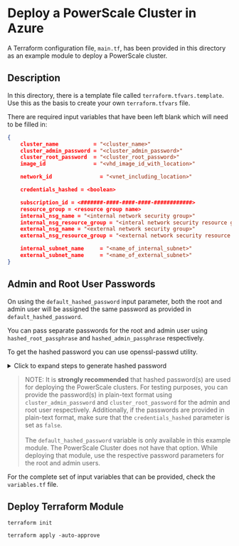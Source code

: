 # Deploy a PowerScale Cluster in Azure

A Terraform configuration file, `main.tf`, has been provided in this directory as an example module to deploy a PowerScale cluster.

## Description

In this directory, there is a template file called `terraform.tfvars.template`. Use this as the basis to create your own `terraform.tfvars` file.

There are required input variables that have been left blank which will need to be filled in:

```json
{
    cluster_name           = "<cluster_name>"
    cluster_admin_password = "<cluster_admin_password>"
    cluster_root_password  = "<cluster_root_password>"
    image_id               = "<vhd_image_id_with_location>"

    network_id               = "<vnet_including_location>"

    credentials_hashed = <boolean>

    subscription_id = <#######-####-####-####-############>
    resource_group = <resource group name>
    internal_nsg_name = "<internal network security group>"
    internal_nsg_resource_group = "<interal network security resource group>"
    external_nsg_name = "<external network security group>"
    external_nsg_resource_group = "<external network security resource group>"

    internal_subnet_name     = "<name_of_internal_subnet>"
    external_subnet_name     = "<name_of_external_subnet>"
}
```

## Admin and Root User Passwords

On using the `default_hashed_password` input parameter, both the root and admin user will be assigned the same password as provided in `default_hashed_password`.

You can pass separate passwords for the root and admin user using `hashed_root_passphrase` and `hashed_admin_passphrase` respectively.

To get the hashed password you can use openssl-passwd utility.

<details>
<summary>Click to expand steps to generate hashed password</summary>

You can use the following commands to get the hashed password:

```shell
openssl passwd -5 -salt `head -c 8 /dev/random | xxd -p` "<replace-password-here>"
```

In the above command, `head -c 8 /dev/random | xxd -p` is used to generate an 8 byte random string in its hexadecimal representation which is used as the salt for producing the hashed output.
</details>

> NOTE: It is **strongly recommended** that hashed password(s) are used for deploying the PowerScale clusters.
For testing purposes, you can provide the password(s) in plain-text format using `cluster_admin_password` and `cluster_root_password` for the admin and root user respectively. Additionally, if the passwords are provided in plain-text format, make sure that the `credentials_hashed` parameter is set as `false`.<br><br> The `default_hashed_password` variable is only available in this example module. The PowerScale Cluster does not have that option. While deploying that module, use the respective password parameters for the root and admin users.

For the complete set of input variables that can be provided, check the `variables.tf` file.

## Deploy Terraform Module

```shell
terraform init
```

```shell
terraform apply -auto-approve
```
